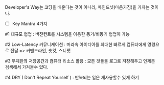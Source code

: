 Developer's Way는 코딩을 배운다는 것이 아니라, 마인드셋(마음가짐)을 가지는 것이다.

- [ ] Key Mantra 4가지

#1 대규모 협업 : 버전컨트롤 시스템을 이용한 동기/비동기 협업이 가능

#2 Low-Latency 커뮤니케이션 : 머리속 아이디어를 최대한 빠르게 컴퓨터에게 명령으로 전달 => 커맨드라인, 숏컷, 스니펫

#3 무제한의 저장공간과 컴퓨터 리소스 활용 : 모든 것들을 로그로 저장해두고 언제든 검색해서 가져올수 있다.

#4 DRY ( Don't Repeat Yourself ) : 반복되는 일은 재사용할수 있게 하기